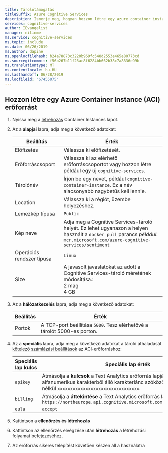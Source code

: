 ```yaml
---
title: Tárolótámogatás
titleSuffix: Azure Cognitive Services
description: Ismerje meg, hogyan hozzon létre egy azure container instance (ACI) erőforrást.
services: cognitive-services
author: IEvangelist
manager: nitinme
ms.service: cognitive-services
ms.topic: include
ms.date: 06/26/2019
ms.author: dapine
ms.openlocfilehash: b24a78873c3220b969fc548d2553e465e80773cd
ms.sourcegitcommit: f56b267b11f23ac8f6284bb662b38c7a8336e99b
ms.translationtype: MT
ms.contentlocale: hu-HU
ms.lasthandoff: 06/28/2019
ms.locfileid: "67455075"
---
```

## <a name="create-an-azure-container-instance-aci-resource"></a>Hozzon létre egy Azure Container Instance (ACI) erőforrást

1. Nyissa meg a [létrehozás](https://ms.portal.azure.com/#create/Microsoft.ContainerInstances) Container Instances lapot.

2. Az a **alapjai** lapra, adja meg a következő adatokat:

    |Beállítás|Érték|
    |--|--|
    |Előfizetés|Válassza ki előfizetését.|
    |Erőforráscsoport|Válassza ki az elérhető erőforráscsoportot vagy hozzon létre például egy új `cognitive-services`.|
    |Tárolónév|Írjon be egy nevet, például `cognitive-container-instance`. Ez a név alacsonyabb nagybetűs kell lennie.|
    |Location|Válassza ki a régiót, üzembe helyezéshez.|
    |Lemezkép típusa|`Public`|
    |Kép neve|Adja meg a Cognitive Services-tároló helyét. Ez lehet ugyanazon a helyen használt a `docker pull` parancs _például_: <br>`mcr.microsoft.com/azure-cognitive-services/sentiment`|
    |Operációs rendszer típusa|`Linux`|
    |Size|A javasolt javaslatokat az adott a Cognitive Services-tároló méretének módosítása.:<br>2 mag<br>4 GB

3. Az a **hálózatkezelés** lapra, adja meg a következő adatokat:

    |Beállítás|Érték|
    |--|--|
    |Portok|A TCP-port beállítása `5000`. Tesz elérhetővé a tárolót 5000-es porton.|

4. Az a **speciális** lapra, adja meg a következő adatokat a tároló áthaladását [kötelező számlázási beállítások](https://docs.microsoft.com/azure/cognitive-services/text-analytics/how-tos/text-analytics-how-to-install-containers#billing-arguments) az ACI-erőforráshoz:

    |Speciális lap kulcs|Speciális lap érték|
    |--|--|
    |`apikey`|Átmásolja a **kulcsok** a Text Analytics erőforrás lapján. Egy 32 alfanumerikus karakterből álló karakterlánc szóközöket vagy kötőjeleket, nélkül `xxxxxxxxxxxxxxxxxxxxxxxxxxxxxxxx`.|
    |`billing`|Átmásolja a **áttekintése** a Text Analytics erőforrás lapján. Például: `https://northeurope.api.cognitive.microsoft.com/text/analytics/v2.0`|
    |`eula`|`accept`|

1. Kattintson a **ellenőrzés és létrehozás**
1. Kattintson az ellenőrzés elvégzése után **létrehozás** a létrehozási folyamat befejezéséhez.
1. Az erőforrás sikeres telepítést követően készen áll a használatra